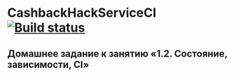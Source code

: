 # CashbackHackServiceCI [![Build status](https://ci.appveyor.com/api/projects/status/cj3ja0h6ewtykjpc?svg=true)](https://ci.appveyor.com/project/Murrk/cashbackhackserviceci)

## Домашнее задание к занятию «1.2. Состояние, зависимости, CI»
